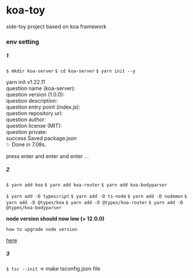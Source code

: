 # koa-toy
side-toy project based on koa framework

### env setting

##### 1
`$ mkdir koa-server`
`$ cd koa-server`
`$ yarn init --y`

yarn init v1.22.11<br>
question name (koa-server):<br>
question version (1.0.0):<br>
question description:<br>
question entry point (index.js):<br>
question repository url:<br>
question author:<br>
question license (MIT):<br>
question private:<br>
success Saved package.json<br>
✨  Done in 7.08s.<br>

press enter and enter and enter ...

##### 2
`$ yarn add koa`
`$ yarn add koa-router`
`$ yarn add koa-bodyparser`

`$ yarn add -D typescript`
`$ yarn add -D ts-node`
`$ yarn add -D nodemon`
`$ yarn add -D @types/koa`
`$ yarn add -D @types/koa-router`
`$ yarn add -D @types/koa-bodyparser`

<strong>node version should now low (> 12.0.0)</strong>

`how to upgrade node version`

[here](https://phoenixnap.com/kb/update-node-js-version)

##### 3

`$ tsc --init` -> make tsconfig.json file


